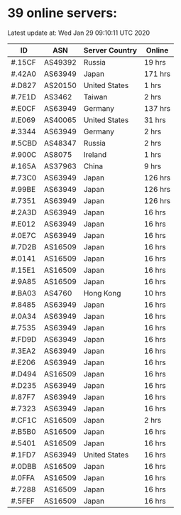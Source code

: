 # 39 online servers:

Latest update at: Wed Jan 29 09:10:11 UTC 2020

| ID | ASN | Server Country | Online |
| -- | --- | -------------- | ------ |
| #.15CF | AS49392 | Russia | 19 hrs |
| #.42A0 | AS63949 | Japan | 171 hrs |
| #.D827 | AS20150 | United States | 1 hrs |
| #.7E1D | AS3462 | Taiwan | 2 hrs |
| #.E0CF | AS63949 | Germany | 137 hrs |
| #.E069 | AS40065 | United States | 31 hrs |
| #.3344 | AS63949 | Germany | 2 hrs |
| #.5CBD | AS48347 | Russia | 2 hrs |
| #.900C | AS8075 | Ireland | 1 hrs |
| #.165A | AS37963 | China | 9 hrs |
| #.73C0 | AS63949 | Japan | 126 hrs |
| #.99BE | AS63949 | Japan | 126 hrs |
| #.7351 | AS63949 | Japan | 126 hrs |
| #.2A3D | AS63949 | Japan | 16 hrs |
| #.E012 | AS63949 | Japan | 16 hrs |
| #.0E7C | AS63949 | Japan | 16 hrs |
| #.7D2B | AS16509 | Japan | 16 hrs |
| #.0141 | AS16509 | Japan | 16 hrs |
| #.15E1 | AS16509 | Japan | 16 hrs |
| #.9A85 | AS16509 | Japan | 16 hrs |
| #.BA03 | AS4760 | Hong Kong | 10 hrs |
| #.8485 | AS63949 | Japan | 16 hrs |
| #.0A34 | AS63949 | Japan | 16 hrs |
| #.7535 | AS63949 | Japan | 16 hrs |
| #.FD9D | AS63949 | Japan | 16 hrs |
| #.3EA2 | AS63949 | Japan | 16 hrs |
| #.E206 | AS63949 | Japan | 16 hrs |
| #.D494 | AS16509 | Japan | 16 hrs |
| #.D235 | AS63949 | Japan | 16 hrs |
| #.87F7 | AS63949 | Japan | 16 hrs |
| #.7323 | AS63949 | Japan | 16 hrs |
| #.CF1C | AS16509 | Japan | 2 hrs |
| #.B5B0 | AS16509 | Japan | 16 hrs |
| #.5401 | AS16509 | Japan | 16 hrs |
| #.1FD7 | AS63949 | United States | 16 hrs |
| #.0DBB | AS16509 | Japan | 16 hrs |
| #.0FFA | AS16509 | Japan | 16 hrs |
| #.7288 | AS16509 | Japan | 16 hrs |
| #.5FEF | AS16509 | Japan | 16 hrs |

